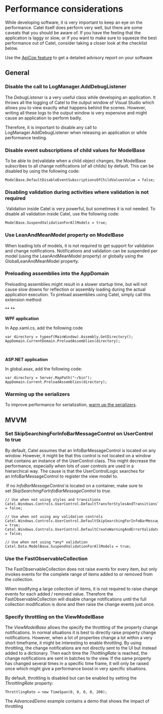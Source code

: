# Performance considerations

While developing software, it is very important to keep an eye on the performance. Catel itself does perform very well, but there are some caveats that you should be aware of. If you have the feeling that the application is laggy or slow, or if you want to make sure to squeeze the best performance out of Catel, consider taking a closer look at the checklist below.

Use the [ApiCop feature](ApiCop) to get a detailed advisory report on your software

## General

### Disable the call to LogManager.AddDebugListener

The *DebugListener* is a very useful class while developing an application. It throws all the logging of Catel to the output window of Visual Studio which allows you to view exactly what happens behind the scenes. However, writing all these logs to the output window is very expensive and might cause an application to perform badly.

Therefore, it is important to disable any call to LogManager.AddDebugListener when releasing an application or while performance testing.

### Disable event subscriptions of child values for ModelBase

To be able to (re)validate when a child object changes, the ModelBase subscribes to all change notifications (of all childs) by default. This can be disabled by using the following code:

```
ModelBase.DefaultDisableEventSubscriptionsOfChildValuesValue = false;
```

### Disabling validation during activities where validation is not required

 Validation inside Catel is very powerful, but sometimes it is not needed. To disable all validation inside Catel, use the following code:

```
ModelBase.SuspendValidationForAllModels = true;
```

### Use LeanAndMeanModel property on ModelBase

When loading lots of models, it is not required to get support for validation and change notifications. Notifications and validation can be suspended per model (using the LeanAndMeanModel property) or globally using the GlobalLeanAndMeanModel property.

### Preloading assemblies into the AppDomain

Preloading assemblies might result in a slower startup time, but will not cause slow downs for reflection or assembly loading during the actual application execution. To preload assemblies using Catel, simply call this extension method:

**
**

**WPF application**

In App.xaml.cs, add the following code

```
var directory = typeof(MainWindow).Assembly.GetDirectory();
AppDomain.CurrentDomain.PreloadAssemblies(directory);
```

 

**ASP.NET application**

In global.asax, add the following code:

```
var directory = Server.MapPath("~/bin");
AppDomain.Current.PreloadAssemblies(directory);
```

### Warming up the serializers

To improve performance for serialization, [warm up the serializers](https://catelproject.atlassian.net/wiki/display/CTL/Introduction+to+serialization#Introductiontoserialization-Warmingupserialization).

## MVVM

### Set SkipSearchingForInfoBarMessageControl on UserControl to true

By default, Catel assumes that an InfoBarMessageControl is located on any window. However, it might be that this control is not located on a window that contains an instance of the UserControl class. This might decrease the performance, especially when lots of user controls are used in a hierarchical way. The cause is that the UserControlLogic searches for an InfoBarMessageControl to register the view model to.

 If no *InfoBarMessageControl* is located on a container, make sure to set *SkipSearchingForInfoBarMessageControl* to *true*.

```
// Use when not using styles and transitions
Catel.Windows.Controls.UserControl.DefaultTransferStylesAndTransitionsToViewModelGridValue = false; 
 
// Use when not using any validation controls
Catel.Windows.Controls.UserControl.DefaultSkipSearchingForInfoBarMessageControlValue = true;
Catel.Windows.Controls.UserControl.DefaultCreateWarningAndErrorValidatorForViewModelValue = false;
 
// Use when not using *any* validation
Catel.Data.ModelBase.SuspendValidationForAllModels = true;
```

### Use the FastObservableCollection

The FastObservableCollection does not raise events for every item, but only invokes events for the complete range of items added to or removed from the collection.

When modifying a large collection of items, it is not required to raise change events for each added / removed value. Therefore the FastObservableCollection will disable change notifications until the full collection modification is done and then raise the change events just once.

### Specify throttling on the ViewModelBase

The *ViewModelBase* allows the specify the throttling of the property change notifications. In normal situations it is best to directly raise property change notifications. However, when a lot of properties change a lot within a very short timeframe, it might be interesting to enable throttling. By using throttling, the change notifications are not directly sent to the UI but instead added to a dictionary. Then each time the *ThottlingRate* is reached, the change notifications are sent in batches to the view. If the same property has changed several times in a specific time frame, it will only be raised once which might give a performance boost in very specific situations.

By default, throttling is disabled but can be enabled by setting the *ThrottlingRate* property:

```
ThrottlingRate = new TimeSpan(0, 0, 0, 0, 200);
```

The *AdvancedDemo* example contains a demo that shows the impact of throttling

